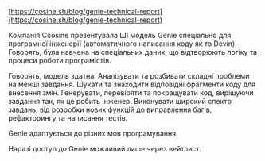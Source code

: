 <!--
date: 2025-02-02T23:23:04.339Z
-->

 [https://cosine.sh/blog/genie-technical-report](https://cosine.sh/blog/genie-technical-report)

Компанія Ccosine презентувала ШІ модель Genie спеціально для програмної інженерії (автоматичного написання коду як то Devin). Говорять, була навчена на спеціальних даних, що відтворюють логіку та процеси роботи програмістів. 

Говорять, модель здатна:
    Аналізувати та розбивати складні проблеми на менші завдання.
    Шукати та знаходити відповідні фрагменти коду для внесення змін.
    Генерувати, перевіряти та покращувати код, вирішуючи завдання так, як це робить інженер.
    Виконувати широкий спектр завдань, від розробки нових функцій до виправлення багів, рефакторингу та написання тестів.

Genie адаптується до різних мов програмування.

Наразі доступ до Genie можливий лише через вейтлист.